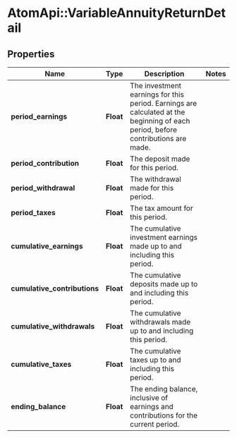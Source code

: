 # AtomApi::VariableAnnuityReturnDetail

## Properties
Name | Type | Description | Notes
------------ | ------------- | ------------- | -------------
**period_earnings** | **Float** | The investment earnings for this period. Earnings are calculated at the beginning of each period, before contributions are made. | 
**period_contribution** | **Float** | The deposit made for this period. | 
**period_withdrawal** | **Float** | The withdrawal made for this period. | 
**period_taxes** | **Float** | The tax amount for this period. | 
**cumulative_earnings** | **Float** | The cumulative investment earnings made up to and including this period. | 
**cumulative_contributions** | **Float** | The cumulative deposits made up to and including this period. | 
**cumulative_withdrawals** | **Float** | The cumulative withdrawals made up to and including this period. | 
**cumulative_taxes** | **Float** | The cumulative taxes up to and including this period. | 
**ending_balance** | **Float** | The ending balance, inclusive of earnings and contributions for the current period. | 


